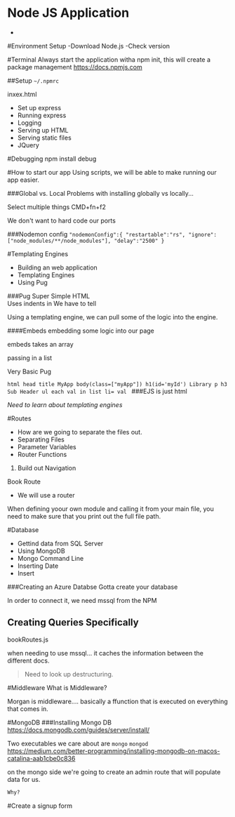 # Node JS Application
-

#Environment Setup
-Download Node.js
-Check version

#Terminal
Always start the application witha npm init, this will create a package management
https://docs.npmjs.com

##Setup `~/.npmrc`


inxex.html
- Set up express
- Running express
- Logging
- Serving up HTML
- Serving static files
- JQuery


#Debugging
npm install debug

#How to start our app
Using scripts, we will be able to make running our app easier. 

###Global vs. Local
Problems with installing globally vs locally... 

Select multiple things CMD+fn+f2 

We don't want to hard code our ports

###Nodemon config
`"nodemonConfig":{
    "restartable":"rs",
    "ignore":["node_modules/**/node_modules"],
    "delay":"2500"
  }`

  

#Templating Engines
- Building an web application
- Templating Engines
- Using Pug

###Pug
Super Simple HTML <br>
Uses indents in
We have to tell <br>

Using a templating engine, we can pull some of the logic into the engine.

####Embeds
embedding some logic into our page

embeds takes an array

passing in a list 

Very Basic Pug

`html
    head
        title MyApp
    body(class=["myApp"])
        h1(id='myId') Library
        p
            h3 Sub Header
        ul
            each val in list
                li= val `
###EJS
is just html

*Need to learn about templating engines*


#Routes
- How are we going to separate the files out.
- Separating Files
- Parameter Variables
- Router Functions

1. Build out Navigation

Book Route
- We will use a router 

When defining yoour own module and calling it from your main file, you need to make sure that you print out the full file path.

#Database 
- Gettind data from SQL Server
- Using MongoDB
- Mongo Command Line
- Inserting Date
- Insert

###Creating an Azure Databse
Gotta create your database

In order to connect it, we need mssql from the NPM

## Creating Queries Specifically
bookRoutes.js

when needing to use mssql... it caches the information between the different docs.

>Need to look up destructuring.


#Middleware
What is Middleware?

Morgan is middleware.... basically a ffunction that is executed on everything that comes in. 

#MongoDB
###Installing Mongo DB
https://docs.mongodb.com/guides/server/install/ 

Two executables we care about are 
`mongo`
`mongod`
https://medium.com/better-programming/installing-mongodb-on-macos-catalina-aab1cbe0c836

on the mongo side we're going to create an admin route that will populate data for us.

```html
Why?
```

#Create a signup form



